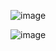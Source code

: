 ![image](https://github.com/Chaiyapa/03376836-OOP-2566-Lab-08/assets/144195729/e31e32ff-c58b-47bb-ae87-f95503e0fda0)

![image](https://github.com/Chaiyapa/03376836-OOP-2566-Lab-08/assets/144195729/f53c81a2-c93a-46a6-bd2f-9dcfe7982ab6)
